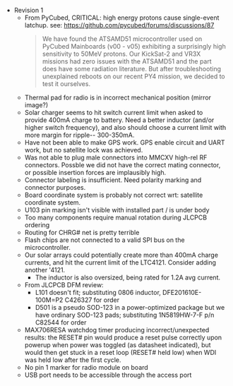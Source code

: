 - Revision 1
    - From PyCubed, CRITICAL: high energy protons cause single-event latchup.  see: https://github.com/pycubed/forums/discussions/87
       > We have found the ATSAMD51 microcontroller used on PyCubed Mainboards (v00 - v05) exhibiting a surprisingly high sensitivity to 50MeV protons. Our KickSat-2 and VR3X missions had zero issues with the ATSAMD51 and the part does have some radiation literature. But after troubleshooting unexplained reboots on our recent PY4 mission, we decided to test it ourselves.
    - Thermal pad for radio is in incorrect mechanical position (mirror image?)
    - Solar charger seems to hit switch current limit when asked to provide 400mA charge to battery.  Need a better inductor (and/or higher switch frequency), and also should choose a current limit with more margin for ripple-- 300-350mA.
    - Have not been able to make GPS work.  GPS enable circuit and UART work, but no satellite lock was achieved.
    - Was not able to plug male connectors into MMCXV high-rel RF connectors.  Possble we did not have the correct mating connector, or possible insertion forces are implausibly high.
    - Connector labeling is insufficient.  Need polarity marking and connector purposes.
    - Board coordinate system is probably not correct wrt: satellite coordinate system.
    - U103 pin marking isn't visible with installed part / is under body
    - Too many components require manual rotation during JLCPCB ordering
    - Routing for CHRG# net is pretty terrible
    - Flash chips are not connected to a valid SPI bus on the microcontroller.
    - Our solar arrays could potentially create more than 400mA charge currents, and hit the current limit of the LTC4121.  Consider adding another '4121.
        - The inductor is also oversized, being rated for 1.2A avg current.
    - From JLCPCB DFM review:
        - L101 doesn't fit; substituting 0806 inductor, DFE201610E-100M=P2
          C426327 for order
        - D501 is a pseudo SOD-123 in a power-optimized package but we have
          ordinary SOD-123 pads; substituting 1N5819HW-7-F p/n C82544 for
          order
    - MAX706RESA watchdog timer producing incorrect/unexpected results: the RESET# pin would produce a reset pulse correctly upon powerup when power was toggled (as datasheet indicated), but would then get stuck in a reset loop (RESET# held low) when WDI was held low after the first cycle.
    - No pin 1 marker for radio module on board
    - USB port needs to be accessible through the access port
